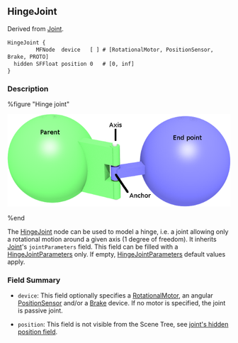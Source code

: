## HingeJoint

Derived from [Joint](joint.md).

```
HingeJoint {
         MFNode  device   [ ] # [RotationalMotor, PositionSensor, Brake, PROTO]
  hidden SFFloat position 0   # [0, inf]
}
```

### Description

%figure "Hinge joint"

![hingeJoint.png](images/hingeJoint.png)

%end

The [HingeJoint](#hingejoint) node can be used to model a hinge, i.e. a joint allowing only a rotational motion around a given axis (1 degree of freedom).
It inherits [Joint](joint.md)'s `jointParameters` field.
This field can be filled with a [HingeJointParameters](hingejointparameters.md) only.
If empty, [HingeJointParameters](hingejointparameters.md) default values apply.

### Field Summary

- `device`: This field optionally specifies a
[RotationalMotor](rotationalmotor.md), an angular
[PositionSensor](positionsensor.md) and/or a [Brake](brake.md) device. If no
motor is specified, the joint is passive joint.

- `position`: This field is not visible from the Scene Tree, see [joint's hidden position field](joint.md#joint-s-hidden-position-fields).
